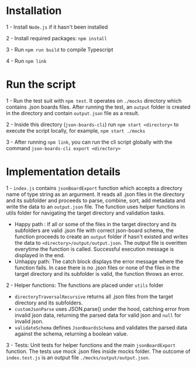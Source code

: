 # Installation

1 - Install `Node.js` if it hasn't been installed

2 - Install required packages: `npm install`

3 - Run `npm run build` to compile Typescript

4 - Run `npm link`

# Run the script

1 - Run the test suit with `npm test`. It operates on `./mocks` directory which contains .json boards files. After running the test, an `output` folder is created in the directory and contain `output.json` file as a result.

2 - Inside this directory (`json-boards-cli`) run `npm start <directory>` to execute the script locally, for example, `npm start ./mocks`

3 - After running `npm link`, you can run the cli script globally with the command `json-boards-cli export <directory>`

# Implementation details

1 - `index.js` contains `jsonBoardExport` function which accepts a directory name of type string as an argurment. It reads all .json files in the directory and its subfolder and proceeds to parse, combine, sort, add metadata and write the data to an `output.json` file. The function uses helper functions in utils folder for navigating the target directory and validation tasks.

- Happy path : If all or some of the files in the target directory and its subfolders are valid .json file with correct json-board schema, the function proceeds to create an `output` folder if hasn't existed and writes the data to `<directory>/output/output.json`. The output file is overitten everytime the function is called. Successful execution message is displayed in the end.
- Unhappy path: The catch block displays the error message where the function fails. In case there is no .json files or none of the files in the target directory and its subfolder is valid, the function throws an error.

2 - Helper functions: The functions are placed under `utils` folder

- `directoryTraversalRecursive` returns all .json files from the target directory and its subfolders.
- `customJsonParse` uses JSON.parse() under the hood, catching error from invalid json data, returning the parsed data for valid json and `null` for invalid json.
- `validateSchema` defines `JsonBoardsSchema` and validates the parsed data against the schema, returning a boolean value.

3 - Tests: Unit tests for helper functions and the main `jsonBoardExport` function. The tests use mock .json files inside mocks folder. The outcome of `index.test.js` is an output file `./mocks/output/output.json`.
